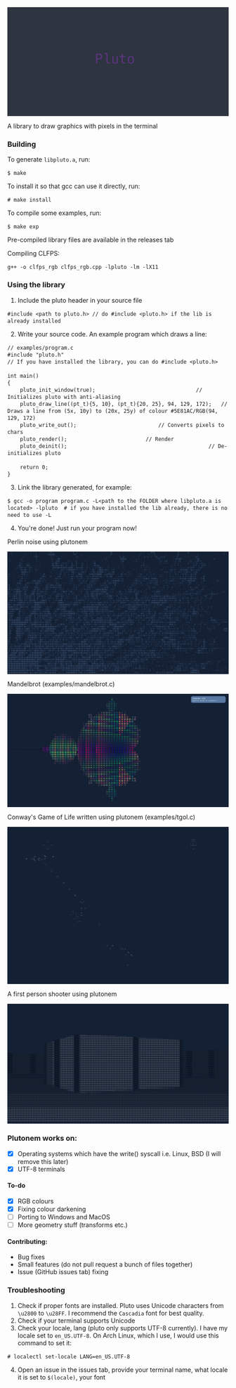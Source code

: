 <img src="screenshots/pluto.png" align="center">

<p> A library to draw graphics with pixels in the terminal </p>

### Building
To generate `libpluto.a`, run:
```
$ make
```
To install it so that gcc can use it directly, run:
```
# make install
```
To compile some examples, run:
```
$ make exp
```
Pre-compiled library files are available in the releases tab

Compiling CLFPS:
```
g++ -o clfps_rgb clfps_rgb.cpp -lpluto -lm -lX11
```

### Using the library

1. Include the pluto header in your source file
```
#include <path to pluto.h> // do #include <pluto.h> if the lib is already installed
```

2. Write your source code. An example program which draws a line:
```
// examples/program.c
#include "pluto.h"
// If you have installed the library, you can do #include <pluto.h>

int main()
{
    pluto_init_window(true);	 	 		            	// Initializes pluto with anti-aliasing
    pluto_draw_line((pt_t){5, 10}, (pt_t){20, 25}, 94, 129, 172);	// Draws a line from (5x, 10y) to (20x, 25y) of colour #5E81AC/RGB(94, 129, 172)
    pluto_write_out();							// Converts pixels to chars
    pluto_render();							// Render
    pluto_deinit();      	                                	// De-initializes pluto

    return 0;
}
```

3. Link the library generated, for example:
```
$ gcc -o program program.c -L<path to the FOLDER where libpluto.a is located> -lpluto  # if you have installed the lib already, there is no need to use -L
```

4. You're done! Just run your program now!

<p>Perlin noise using plutonem</p>
<img src="screenshots/perlin_noise.png" align="center">
<br>
<p>Mandelbrot (examples/mandelbrot.c)</p>
<img src="screenshots/mandelbrot.png" align="center">
<br>
<p>Conway's Game of Life written using plutonem (examples/tgol.c)</p>
<img src="screenshots/conways_game_of_life.png" align="center">
<br>
<p>A first person shooter using plutonem</p>
<img src="screenshots/fps.png" align="center">

### Plutonem works on:
- [x] Operating systems which have the write() syscall i.e. Linux, BSD (I will remove this later)
- [x] UTF-8 terminals

#### To-do
- [x] RGB colours
- [x] Fixing colour darkening
- [ ] Porting to Windows and MacOS
- [ ] More geometry stuff (transforms etc.)

#### Contributing:
- Bug fixes
- Small features (do not pull request a bunch of files together)
- Issue (GitHub issues tab) fixing

### Troubleshooting

1. Check if proper fonts are installed. Pluto uses Unicode characters from `\u2800` to `\u28FF`. I recommend the `Cascadia` font for best quality.
2. Check if your terminal supports Unicode
3. Check your locale, lang (pluto only supports UTF-8 currently). I have my locale set to `en_US.UTF-8`. On Arch Linux, which I use, I would use this command to set it:
```
# localectl set-locale LANG=en_US.UTF-8
```
4. Open an issue in the issues tab, provide your terminal name, what locale it is set to `$(locale)`, your font
